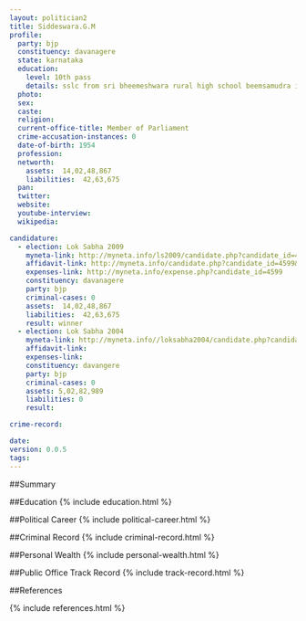 ```yaml
---
layout: politician2
title: Siddeswara.G.M
profile: 
  party: bjp
  constituency: davanagere
  state: karnataka
  education: 
    level: 10th pass
    details: sslc from sri bheemeshwara rural high school beemsamudra in 1967
  photo: 
  sex: 
  caste: 
  religion: 
  current-office-title: Member of Parliament
  crime-accusation-instances: 0
  date-of-birth: 1954
  profession: 
  networth: 
    assets:  14,02,48,867
    liabilities:  42,63,675
  pan: 
  twitter: 
  website: 
  youtube-interview: 
  wikipedia: 

candidature: 
  - election: Lok Sabha 2009
    myneta-link: http://myneta.info/ls2009/candidate.php?candidate_id=4599
    affidavit-link: http://myneta.info/candidate.php?candidate_id=4599&scan=original
    expenses-link: http://myneta.info/expense.php?candidate_id=4599
    constituency: davanagere 
    party: bjp
    criminal-cases: 0
    assets:  14,02,48,867
    liabilities:  42,63,675
    result: winner 
  - election: Lok Sabha 2004
    myneta-link: http://myneta.info//loksabha2004/candidate.php?candidate_id=1717
    affidavit-link: 
    expenses-link: 
    constituency: davangere 
    party: bjp
    criminal-cases: 0
    assets: 5,02,82,989
    liabilities: 0
    result:  

crime-record: 

date: 
version: 0.0.5
tags: 
---
```

##Summary


##Education
{% include education.html %}


##Political Career
{% include political-career.html %}


##Criminal Record
{% include criminal-record.html %}


##Personal Wealth
{% include personal-wealth.html %}


##Public Office Track Record
{% include track-record.html %}


##References


{% include references.html %}